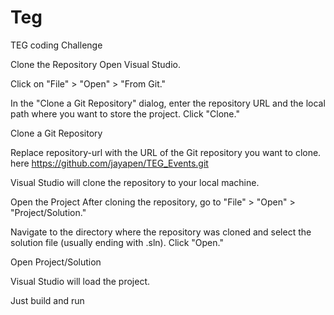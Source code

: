 # Teg
TEG coding Challenge

Clone the Repository
Open Visual Studio.

Click on "File" > "Open" > "From Git."

In the "Clone a Git Repository" dialog, enter the repository URL and the local path where you want to store the project. Click "Clone."

Clone a Git Repository

Replace repository-url with the URL of the Git repository you want to clone.
here https://github.com/jayapen/TEG_Events.git


Visual Studio will clone the repository to your local machine.

Open the Project
After cloning the repository, go to "File" > "Open" > "Project/Solution."

Navigate to the directory where the repository was cloned and select the solution file (usually ending with .sln). Click "Open."

Open Project/Solution

Visual Studio will load the project.

Just build and run 

